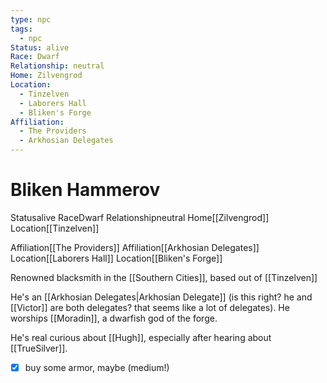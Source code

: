 ```yaml
---
type: npc
tags:
  - npc
Status: alive
Race: Dwarf
Relationship: neutral
Home: Zilvengrod
Location:
  - Tinzelven
  - Laborers Hall
  - Bliken's Forge
Affiliation:
  - The Providers
  - Arkhosian Delegates
---
```


# Bliken Hammerov       

<span class="dataview inline-field"><span class="inline-field-key">Status</span><span class="inline-field-value">alive</span></span>
<span class="dataview inline-field"><span class="inline-field-key">Race</span><span class="inline-field-value">Dwarf</span></span>
<span class="dataview inline-field"><span class="inline-field-key">Relationship</span><span class="inline-field-value">neutral</span></span>
<span class="dataview inline-field"><span class="inline-field-key">Home</span><span class="inline-field-value">[[Zilvengrod]]</span></span>
<span class="dataview inline-field"><span class="inline-field-key">Location</span><span class="inline-field-value">[[Tinzelven]]</span></span>

<span class="dataview inline-field"><span class="inline-field-key">Affiliation</span><span class="inline-field-value">[[The Providers]]</span></span>
<span class="dataview inline-field"><span class="inline-field-key">Affiliation</span><span class="inline-field-value">[[Arkhosian Delegates]]</span></span>
<span class="dataview inline-field"><span class="inline-field-key">Location</span><span class="inline-field-value">[[Laborers Hall]]</span></span>
<span class="dataview inline-field"><span class="inline-field-key">Location</span><span class="inline-field-value">[[Bliken's Forge]]</span></span>

Renowned blacksmith in the [[Southern Cities]], based out of [[Tinzelven]]

He's an [[Arkhosian Delegates|Arkhosian Delegate]] (is this right? he and [[Victor]] are both delegates? that seems like a lot of delegates). He worships [[Moradin]], a dwarfish god of the forge.

He's real curious about [[Hugh]], especially after hearing about [[TrueSilver]]. 

- [x] buy some armor, maybe (medium!)

